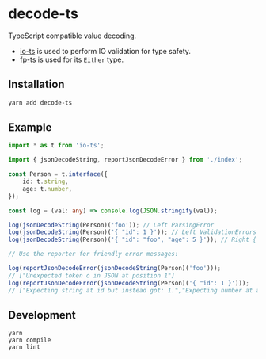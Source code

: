 # decode-ts

TypeScript compatible value decoding.

- [io-ts] is used to perform IO validation for type safety.
- [fp-ts] is used for its `Either` type.

## Installation

``` bash
yarn add decode-ts
```

## Example

``` ts
import * as t from 'io-ts';

import { jsonDecodeString, reportJsonDecodeError } from './index';

const Person = t.interface({
    id: t.string,
    age: t.number,
});

const log = (val: any) => console.log(JSON.stringify(val));

log(jsonDecodeString(Person)('foo')); // Left ParsingError
log(jsonDecodeString(Person)('{ "id": 1 }')); // Left ValidationErrors
log(jsonDecodeString(Person)('{ "id": "foo", "age": 5 }')); // Right { id: 'foo', age: 5 }

// Use the reporter for friendly error messages:

log(reportJsonDecodeError(jsonDecodeString(Person)('foo')));
// ["Unexpected token o in JSON at position 1"]
log(reportJsonDecodeError(jsonDecodeString(Person)('{ "id": 1 }')));
// ["Expecting string at id but instead got: 1.","Expecting number at age but instead got: undefined."]
```

## Development

```
yarn
yarn compile
yarn lint
```

[io-ts]: https://github.com/gcanti/io-ts
[fp-ts]: https://github.com/gcanti/fp-ts
